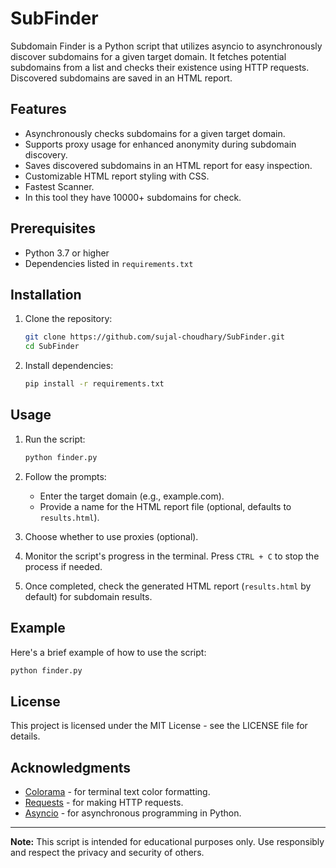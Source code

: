 # SubFinder

Subdomain Finder is a Python script that utilizes asyncio to asynchronously discover subdomains for a given target domain. It fetches potential subdomains from a list and checks their existence using HTTP requests. Discovered subdomains are saved in an HTML report.

## Features

- Asynchronously checks subdomains for a given target domain.
- Supports proxy usage for enhanced anonymity during subdomain discovery.
- Saves discovered subdomains in an HTML report for easy inspection.
- Customizable HTML report styling with CSS.
- Fastest Scanner.
- In this tool they have 10000+ subdomains for check.

## Prerequisites

- Python 3.7 or higher
- Dependencies listed in `requirements.txt`

## Installation

1. Clone the repository:
   ```bash
   git clone https://github.com/sujal-choudhary/SubFinder.git
   cd SubFinder
   ```

2. Install dependencies:
   ```bash
   pip install -r requirements.txt
   ```

## Usage

1. Run the script:
   ```bash
   python finder.py
   ```

2. Follow the prompts:
   - Enter the target domain (e.g., example.com).
   - Provide a name for the HTML report file (optional, defaults to `results.html`).

3. Choose whether to use proxies (optional).

4. Monitor the script's progress in the terminal. Press `CTRL + C` to stop the process if needed.

5. Once completed, check the generated HTML report (`results.html` by default) for subdomain results.

## Example

Here's a brief example of how to use the script:

```bash
python finder.py
```

## License

This project is licensed under the MIT License - see the LICENSE file for details.

## Acknowledgments

- [Colorama](https://pypi.org/project/colorama/) - for terminal text color formatting.
- [Requests](https://docs.python-requests.org/en/master/) - for making HTTP requests.
- [Asyncio](https://docs.python.org/3/library/asyncio.html) - for asynchronous programming in Python.

---

**Note:** This script is intended for educational purposes only. Use responsibly and respect the privacy and security of others.



